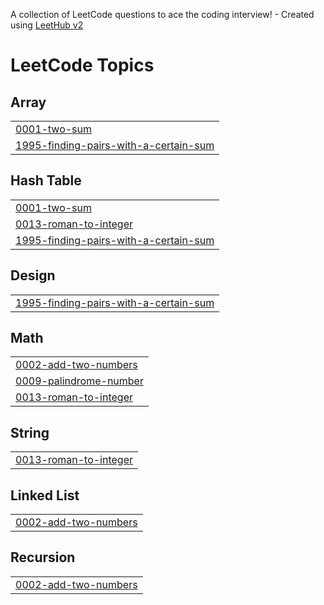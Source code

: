 A collection of LeetCode questions to ace the coding interview! - Created using [LeetHub v2](https://github.com/arunbhardwaj/LeetHub-2.0)
<!---LeetCode Topics Start-->
# LeetCode Topics
## Array
|  |
| ------- |
| [0001-two-sum](https://github.com/Vignesh-Kandem/Leetcode/tree/master/0001-two-sum) |
| [1995-finding-pairs-with-a-certain-sum](https://github.com/Vignesh-Kandem/Leetcode/tree/master/1995-finding-pairs-with-a-certain-sum) |
## Hash Table
|  |
| ------- |
| [0001-two-sum](https://github.com/Vignesh-Kandem/Leetcode/tree/master/0001-two-sum) |
| [0013-roman-to-integer](https://github.com/Vignesh-Kandem/Leetcode/tree/master/0013-roman-to-integer) |
| [1995-finding-pairs-with-a-certain-sum](https://github.com/Vignesh-Kandem/Leetcode/tree/master/1995-finding-pairs-with-a-certain-sum) |
## Design
|  |
| ------- |
| [1995-finding-pairs-with-a-certain-sum](https://github.com/Vignesh-Kandem/Leetcode/tree/master/1995-finding-pairs-with-a-certain-sum) |
## Math
|  |
| ------- |
| [0002-add-two-numbers](https://github.com/Vignesh-Kandem/Leetcode/tree/master/0002-add-two-numbers) |
| [0009-palindrome-number](https://github.com/Vignesh-Kandem/Leetcode/tree/master/0009-palindrome-number) |
| [0013-roman-to-integer](https://github.com/Vignesh-Kandem/Leetcode/tree/master/0013-roman-to-integer) |
## String
|  |
| ------- |
| [0013-roman-to-integer](https://github.com/Vignesh-Kandem/Leetcode/tree/master/0013-roman-to-integer) |
## Linked List
|  |
| ------- |
| [0002-add-two-numbers](https://github.com/Vignesh-Kandem/Leetcode/tree/master/0002-add-two-numbers) |
## Recursion
|  |
| ------- |
| [0002-add-two-numbers](https://github.com/Vignesh-Kandem/Leetcode/tree/master/0002-add-two-numbers) |
<!---LeetCode Topics End-->